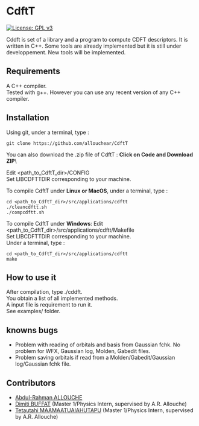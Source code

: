 # CdftT

[![License: GPL v3](https://img.shields.io/badge/License-GPLv3-blue.svg)](https://www.gnu.org/licenses/gpl-3.0)

Cddft is set of a library and a program to compute CDFT descriptors. It is written in C++.
Some tools are already implemented but it is still under developpement. New tools will be implemented.

## Requirements

A C++ compiler.\
Tested with g++. However you can use any recent version of any C++ compiler.

## Installation

Using git, under a terminal, type : 
```console
git clone https://github.com/allouchear/CdftT

```
You can also download the .zip file of CdftT : **Click on Code and Download ZIP**\

Edit <path_to_CdftT_dir>/CONFIG\
Set LIBCDFTTDIR corresponding to your machine.

To compile CdftT under **Linux or MacOS**, under a terminal, type :
```console
cd <path_to_CdftT_dir>/src/applications/cdftt
./cleancdftt.sh
./compcdftt.sh
```

To compile CdftT under **Windows**:
Edit <path_to_CdftT_dir>/src/applications/cdftt/Makefile\
Set LIBCDFTTDIR corresponding to your machine.\
Under a terminal, type :
```console
cd <path_to_CdftT_dir>/src/applications/cdftt
make
```



## How to use it 

After compilation, type ./cddft.\
You obtain a list of all implemented methods.\
A input file is requirement to run it.\
See examples/ folder. 

## knowns bugs
 - Problem with reading of orbitals and basis from Gaussian fchk. No problem for WFX, Gaussian log, Molden, Gabedit files.
 - Problem saving orbitals if read from a Molden/Gabedit/Gaussian log/Gaussian fchk file.

## Contributors
 - [Abdul-Rahman ALLOUCHE](https://sites.google.com/site/allouchear/Home)
 - [Dimiti BUFFAT](https://github.com/dbuffat) (Master 1/Physics Intern, supervised by A.R. Allouche)
 - [Tetautahi MAAMAATUAIAHUTAPU](https://github.com/tmaamaatua) (Master 1/Physics Intern, supervised by A.R. Allouche)
